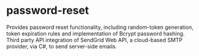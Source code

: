 # password-reset
Provides password reset functionality, including random-token generation, token expiration rules and implementation of Bcrypt password hashing. Third party API integration of SendGrid Web API, a cloud-based SMTP provider, via C#, to send server-side emails.
